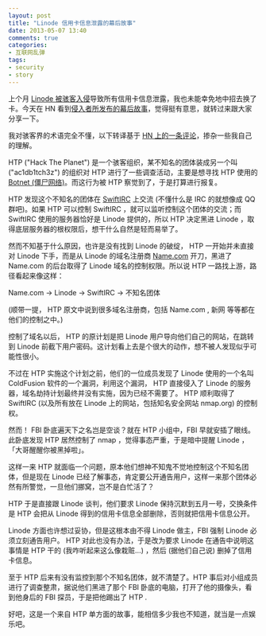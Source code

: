 ```yaml
---
layout: post
title: "Linode 信用卡信息泄露的幕后故事"
date: 2013-05-07 13:40
comments: true
categories: 
- 互联网乱弹
tags:
- security
- story
---
```

上个月 [Linode 被骇客入侵](https://blog.linode.com/2013/04/16/security-incident-update/)导致所有信用卡信息泄露，我也未能幸免地中招去换了卡。今天在 HN 看到[侵入者所发布的幕后故事](http://straylig.ht/zines/HTP5/0x02_Linode.txt)，觉得挺有意思，就转过来跟大家分享一下。

我对骇客界的术语完全不懂，以下转译基于 [HN 上的一条评论](http://straylig.ht/zines/HTP5/0x02_Linode.txt)，掺杂一些我自己的理解。

HTP ("Hack The Planet") 是一个骇客组织，某不知名的团体装成另一个叫 ("ac1db1tch3z") 的组织对 HTP 进行了一些调查活动，主要是想寻找 HTP 使用的 [Botnet (僵尸网络)](http://en.wikipedia.org/wiki/Botnet)。而这行为被 HTP 察觉到了，于是打算进行报复。

<!-- more -->

HTP 发现这个不知名的团体在 [SwiftIRC](http://www.swiftirc.net/) 上交流 (不懂什么是 IRC 的就想像成 QQ 群吧)。如果 HTP 可以控制 SwiftIRC ，就可以监听控制这个团体的交流；而 SwiftIRC 使用的服务器恰好是 Linode 提供的，所以 HTP 决定黑进 Linode ，取得底层服务器的根权限后，想干什么自然是轻而易举了。

然而不知基于什么原因，也许是没有找到 Linode 的破绽， HTP 一开始并未直接对 Linode 下手，而是从 Linode 的域名注册商 [Name.com](http://www.name.com/) 开刀，黑进了 Name.com 的后台取得了 Linode 域名的控制权限。所以说 HTP 一路找上游，路径看起来像这样：

Name.com -> Linode -> SwiftIRC -> 不知名团体

(顺带一提， HTP 原文中说到很多域名注册商，包括 Name.com , 新网 等等都在他们的控制之中。)

控制了域名以后， HTP 的原计划是把 Linode 用户导向他们自己的网站，在跳转到 Linode 前截下用户密码。这计划看上去是个很大的动作，想不被人发现似乎可能性很小。

不过在 HTP 实施这个计划之前，他们的一位成员发现了 Linode 使用的一个名叫 ColdFusion 软件的一个漏洞，利用这个漏洞， HTP 直接侵入了 Linode 的服务器，域名劫持计划最终并没有实施，因为已经不需要了。 HTP 顺利取得了 SwiftIRC (以及所有放在 Linode 上的网站，包括知名安全网站 nmap.org) 的控制权。

然而！ FBI 卧底遍天下之名岂是空谈？就在 HTP 小组中，FBI 早就安插了眼线。此卧底发现 HTP 居然控制了 nmap ，觉得事态严重，于是暗中提醒 Linode ，「大哥醒醒你被黑掉啦」。

这样一来 HTP 就面临一个问题，原本他们想神不知鬼不觉地控制这个不知名团体，但是现在 Linode 已经了解事态，肯定要公开通告用户，这样一来那个团体必然有所警觉，一旦他们挪窝，岂不是白忙活了？

HTP 于是直接跟 Linode 谈判，他们要求 Linode 保持沉默到五月一号，交换条件是 HTP 会把从 Linode 得到的信用卡信息全部删除，否则就把信用卡信息公开。

Linode 方面也许想过妥协，但是这根本由不得 Linode 做主，FBI 强制 Linode 必须立刻通告用户。 HTP 对此也没有办法，于是改为要求 Linode 在通告中说明这事情是 HTP 干的 (我咋听起来这么像栽赃…) ，然后 (据他们自己说) 删掉了信用卡信息。

至于 HTP 后来有没有监控到那个不知名团体，就不清楚了。HTP 事后对小组成员进行了调查整肃，据说他们黑进了那个 FBI 卧底的电脑，打开了他的摄像头，看到他身后的 FBI 探员，于是把他踢出了 HTP .

好吧，这是一个来自 HTP 单方面的故事，能相信多少我也不知道，就当是一点娱乐吧。